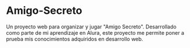 # Amigo-Secreto
Un proyecto web para organizar y jugar "Amigo Secreto". Desarrollado como parte de mi aprendizaje en Alura, este proyecto me permite poner a prueba mis conocimientos adquiridos en desarrollo web.
